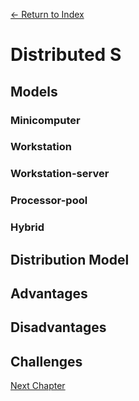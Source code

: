 [← Return to Index](https://github.com/kspra3/FIT3143-Notes)

# Distributed S

## Models
### Minicomputer

### Workstation

### Workstation-server

### Processor-pool

### Hybrid

## Distribution Model

## Advantages

## Disadvantages

## Challenges

[Next Chapter](https://github.com/kspra3/FIT3143-Notes/blob/master/Notes/02%20-%20Inter-Process%20Communication.md)
